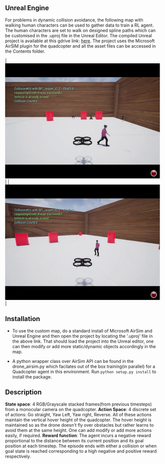 ## Unreal Engine
For problems in dynamic collision avoidance, the following map with walking human characters can be used to gather data to train a RL agent. The human characters are set to walk on designed spline paths which can be customised in the .uproj file in the Unreal Editor. The compiled Unreal project is available at this gdrive link: [here](https://drive.google.com/drive/folders/1ZYeQIaZDmKPVhS7VEsjHF7_miHy66nuY?usp=sharing). The project uses the Microsoft AirSIM plugin for the quadcopter and all the asset files can be accessed in the Contents folder.

| ![Environment Sample](imgs/1.png) | | ![Env sample-II ](imgs/2.png) |

## Installation
* To use the custom map, do a standard install of Microsoft AirSim and Unreal Engine and then open the project by locating the '.uproj' file in the above link. That should load the project into the Unreal editor, one can then modify or add more static/dynamic objects accordingly in the map.

* A python wrapper class over AirSim API can be found in the drone_airsim.py which facilates out of the box training(in parallel) for a Quadcopter agent in this environment. Run `python setup.py install` to install the package. 

## Description 
**State space**: 4 RGB/Grayscale stacked frames(from previous timesteps) from a monocular camera on the quadcopter.
**Action Space**: 4 discrete set of actions: Go straight, Yaw Left, Yaw right, Reverse. All of these actions maintain the vertical hover height of the quadcopter. The hover height is maintained so as the drone doesn't fly over obstacles but rather learns to avoid them at the same height. One can add modify or add more actions easily, if required.
**Reward function**:  The agent incurs a negative reward proportional to the distance between its current position and its goal position at each timestep. The episode ends with either a collision or when goal state is reached corresponding to a high negative and positive reward respectively.
